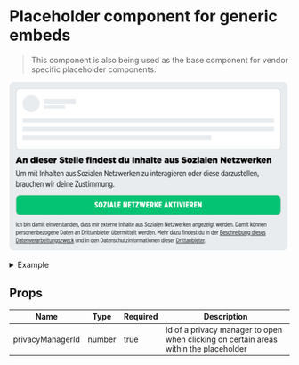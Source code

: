 # Placeholder component for generic embeds

> This component is also being used as the base component for vendor specific placeholder components.

<p>
  <img src="../../../../docs/embed-generic-placeholder.png" alt="Embed placeholder Generic" width="500" />
</p>

<details>
<summary>Example</summary>

```javascript
<template>
  <embed-placeholder :privacyManagerId="privacyManagerId"></embed-placeholder>
</template>

<script>
import { EmbedPlaceholder } from '@spring-media/red-sourcepoint-cmp/dist/esm/vue/components/embed-placeholder';

export default {
  components: { EmbedPlaceholder },
  data: () => ({
    privacyManagerId: 12345,
  }),
};
</script>

<style lang="scss">
@import '~@spring-media/red-sourcepoint-cmp/dist/esm/vue/components/embed-placeholder.css';
</style>
```
</details>

## Props

| Name             | Type   | Required | Description |
| ---------------- | ------ | -------- | ----------- |
| privacyManagerId | number | true     | Id of a privacy manager to open when clicking on certain areas within the placeholder |
